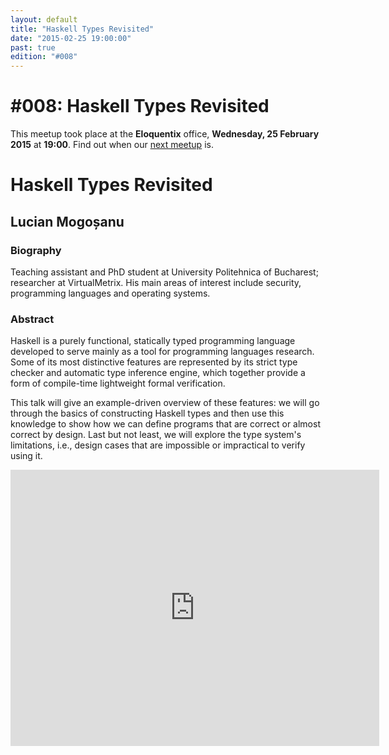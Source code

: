 ```yaml
---
layout: default
title: "Haskell Types Revisited"
date: "2015-02-25 19:00:00"
past: true
edition: "#008"
---
```


<div class="description">
  <h1><span class="edition-number">#008</span>: Haskell Types Revisited</h1>
  <p>This meetup took place at the <strong>Eloquentix</strong> office,
    <strong>Wednesday, 25 February 2015</strong> at <strong>19:00</strong>.
    Find out when our <a href="/next">next meetup</a> is.</p>
</div>

<div class="clear-fix"></div>

<div class="presentation">
  <h1>Haskell Types Revisited</h1>
  <div class="details">
    <div class="left">
      <div class="biography">
        <h2 class="speaker">Lucian Mogoșanu</h2>
        <h3>Biography</h3>
        <p>Teaching assistant and PhD student at University Politehnica of Bucharest;
        researcher at VirtualMetrix. His main areas of interest include security,
        programming languages and operating systems.</p>
      </div>
      <div class="abstract">
        <h3>Abstract</h3>
        <p>Haskell is a purely functional, statically typed programming language
        developed to serve mainly as a tool for programming languages research.
        Some of its most distinctive features are represented by its strict type
        checker and automatic type inference engine, which together provide a
        form of compile-time lightweight formal verification.</p>
        <p>This talk will give an example-driven overview of these features: we
        will go through the basics of constructing Haskell types and then use
        this knowledge to show how we can define programs that are correct or
        almost correct by design. Last but not least, we will explore the type
        system's limitations, i.e., design cases that are impossible or impractical
        to verify using it.</p>
      </div>
    </div>
    <div class="right">
      <div class="slides">
        <script async class="speakerdeck-embed" data-id="a3e3432140d74c45b6ad199ef54c32e9" data-ratio="1.33333333333333" src="//speakerdeck.com/assets/embed.js"></script>
      </div>
      <div class="recording">
        <iframe width="590" height="442" src="https://www.youtube.com/embed/hnbsI9sj-l0" frameborder="0" allowfullscreen></iframe>
      </div>
    </div>
  </div>
</div>
